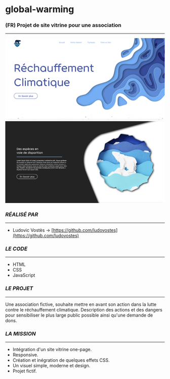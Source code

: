 # global-warming
### (FR) Projet de site vitrine pour une association
---
![home-page](capture/global-warming-capture1.png)
![page3](capture/global-warming-capture2.png)

### *RÉALISÉ PAR*
---
* Ludovic Vostès -> [https://github.com/ludovostes](https://github.com/ludovostes) 

### *LE CODE*
---
* HTML
* CSS
* JavaScript

### *LE PROJET*
---
Une association fictive, souhaite mettre en avant son action dans la lutte contre le réchauffement climatique. Description des actions et des dangers pour sensibiliser le plus large public possible ainsi qu'une demande de dons.

### *LA MISSION*
---
* Intégration d'un site vitrine one-page.
* Responsive.
* Création et inégration de quelques effets CSS.
* Un visuel simple, moderne et design.
* Projet fictif.

